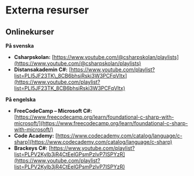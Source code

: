 # Externa resurser

## Onlinekurser

**På svenska**

* **Csharpskolan:** [https://www.youtube.com/@csharpskolan/playlists](https://www.youtube.com/@csharpskolan/playlists)
* **Distansakademin C#:** [https://www.youtube.com/playlist?list=PLI5JF23TK\_8CB6bhsiRski3W3PCFqVltx](https://www.youtube.com/playlist?list=PLI5JF23TK_8CB6bhsiRski3W3PCFqVltx)

**På engelska**

* **FreeCodeCamp – Microsoft C#:** [https://www.freecodecamp.org/learn/foundational-c-sharp-with-microsoft/](https://www.freecodecamp.org/learn/foundational-c-sharp-with-microsoft/)
* **Code Academy:** [https://www.codecademy.com/catalog/language/c-sharp](https://www.codecademy.com/catalog/language/c-sharp)
* **Brackeys C#:** [https://www.youtube.com/playlist?list=PLPV2KyIb3jR4CtEelGPsmPzlvP7ISPYzR](https://www.youtube.com/playlist?list=PLPV2KyIb3jR4CtEelGPsmPzlvP7ISPYzR)
